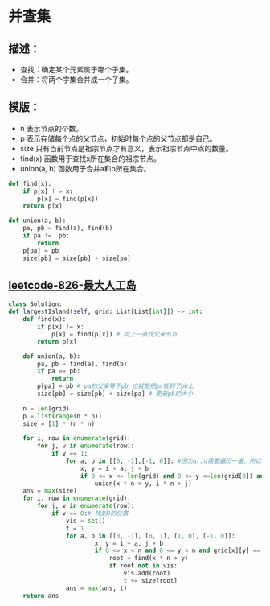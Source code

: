 # 并查集
## 描述：
- 查找：确定某个元素属于哪个子集。
- 合并：将两个字集合并成一个子集。
## 模版：
- n 表示节点的个数。
- p 表示存储每个点的父节点，初始时每个点的父节点都是自己。
- size 只有当前节点是祖宗节点才有意义，表示祖宗节点中点的数量。
- find(x) 函数用于查找x所在集合的祖宗节点。
- union(a, b) 函数用于合并a和b所在集合。

```python
def find(x):
    if p[x] ! = x:
        p[x] = find(p[x])
    return p[x]

def union(a, b):
    pa, pb = find(a), find(b)
    if pa !=  pb:
        return  
    p[pa] = pb
    size[pb] = size[pb] + size[pa]
```
## [leetcode-826-最大人工岛](https://leetcode.cn/problems/making-a-large-island/)
```python
class Solution:
def largestIsland(self, grid: List[List[int]]) -> int:
    def find(x):
        if p[x] != x:
            p[x] = find(p[x]) # 向上一直找父亲节点
        return p[x]

    def union(a, b):
        pa, pb = find(a), find(b)
        if pa == pb:
            return 
        p[pa] = pb # pa的父亲等于pb 也就是把pa挂到了pb上
        size[pb] = size[pb] + size[pa] # 更新pb的大小
    
    n = len(grid)
    p = list(range(n * n))
    size = [1] * (n * n)
    
    for i, row in enumerate(grid):
        for j, v in enumerate(row):
            if v == 1:
                for a, b in [[0, -1],[-1, 0]]: #因为grid需要遍历一遍，所以可以从当前的点往上往左走，每个都能算一遍
                    x, y = i + a, j + b
                    if 0 <= x <= len(grid) and 0 <= y <=len(grid[0]) and grid[x][y] ==1:
                        union(x * n + y, i * n + j)
    ans = max(size)
    for i, row in enumerate(grid):
        for j, v in enumerate(row):
            if v == 0:# 找到0的位置
                vis = set()
                t = 1 
                for a, b in [[0, -1], [0, 1], [1, 0], [-1, 0]]:
                        x, y = i + a, j + b
                        if 0 <= x < n and 0 <= y < n and grid[x][y] == 1: #找到周边的1
                            root = find(x * n + y)
                            if root not in vis:
                                vis.add(root)
                                t += size[root]
                ans = max(ans, t)
    return ans 
```










